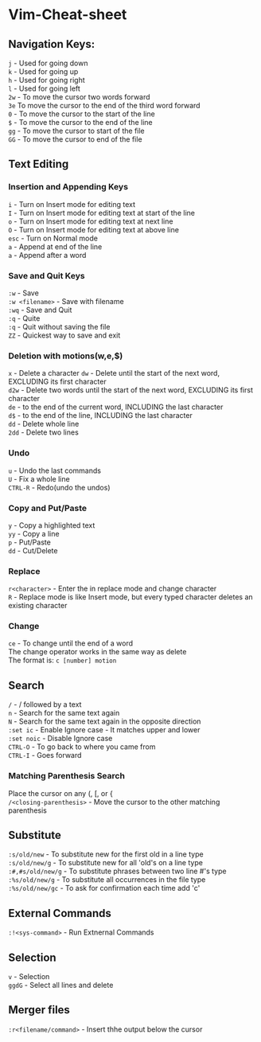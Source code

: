 # Vim-Cheat-sheet

## Navigation Keys:
`j` - Used for going down  
`k` - Used for going up  
`h` - Used for going right  
`l` - Used for going left  
`2w` - To move the cursor two words forward  
`3e`  To move the cursor to the end of the third word forward  
`0` - To move the cursor to the start of the line  
`$` - To move the cursor to the end of the line  
`gg` - To move the cursor to start of the file  
`GG` - To move the cursor to end of the file  

## Text Editing
### Insertion and Appending Keys
`i`   - Turn on Insert mode for editing text  
`I`   - Turn on Insert mode for editing text at start of the line  
`o`   - Turn on Insert mode for editing text at next line  
`O`   - Turn on Insert mode for editing text at above line  
`esc` -  Turn on Normal mode  
`a` - Append at end of the line  
`a` - Append after a word  

### Save and Quit Keys
`:w` - Save  
`:w <filename>` - Save with filename  
`:wq` - Save and Quit  
`:q` - Quite  
`:q` - Quit without saving the file  
`ZZ` - Quickest way to save and exit  

### Deletion with motions(w,e,$)
`x` - Delete a character
`dw` - Delete until the start of the next word, EXCLUDING its first character  
`d2w` - Delete two words until the start of the next word, EXCLUDING its first character  
`de` - to the end of the current word, INCLUDING the last character  
`d$` - to the end of the line, INCLUDING the last character  
`dd` - Delete whole line  
`2dd` - Delete two lines  

### Undo
`u` - Undo the last commands  
`U` - Fix a whole line  
`CTRL-R` - Redo(undo the undos)  

### Copy and Put/Paste
`y` - Copy a highlighted text  
`yy` - Copy a line  
`p` - Put/Paste  
`dd` - Cut/Delete  

### Replace
`r<character>` - Enter the in replace mode and change character  
`R` - Replace mode is like Insert mode, but every typed character deletes an existing character  

### Change
`ce` - To change until the end of a word  
The change operator works in the same way as delete  
The format is:
`c [number] motion`

## Search
`/` - / followed by a text  
`n` - Search for the same text again  
`N` - Search for the same text again in the opposite direction  
`:set ic` - Enable Ignore case - It matches upper and lower  
`:set noic` - Disable Ignore case  
`CTRL-O` - To go back to where you came from  
`CTRL-I` - Goes forward
### Matching Parenthesis Search
Place the cursor on any (, [, or {  
`/<closing-parenthesis>` - Move the cursor to the other matching parenthesis

## Substitute
`:s/old/new` - To substitute new for the first old in a line type  
`:s/old/new/g` - To substitute new for all 'old's on a line type  
`:#,#s/old/new/g` - To substitute phrases between two line #'s type  
`:%s/old/new/g` - To substitute all occurrences in the file type  
`:%s/old/new/gc` - To ask for confirmation each time add 'c'  

## External Commands
`:!<sys-command>` - Run Extnernal Commands

## Selection
`v` - Selection  
`ggdG` - Select all lines and delete  

## Merger files
`:r<filename/command>` - Insert thhe output below the cursor  

